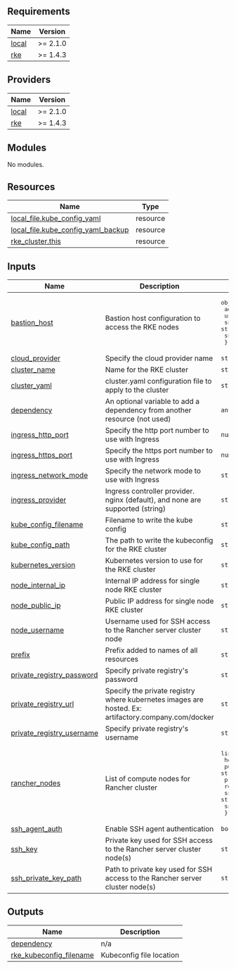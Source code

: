 ## Requirements

| Name | Version |
|------|---------|
| <a name="requirement_local"></a> [local](#requirement\_local) | >= 2.1.0 |
| <a name="requirement_rke"></a> [rke](#requirement\_rke) | >= 1.4.3 |

## Providers

| Name | Version |
|------|---------|
| <a name="provider_local"></a> [local](#provider\_local) | >= 2.1.0 |
| <a name="provider_rke"></a> [rke](#provider\_rke) | >= 1.4.3 |

## Modules

No modules.

## Resources

| Name | Type |
|------|------|
| [local_file.kube_config_yaml](https://registry.terraform.io/providers/hashicorp/local/latest/docs/resources/file) | resource |
| [local_file.kube_config_yaml_backup](https://registry.terraform.io/providers/hashicorp/local/latest/docs/resources/file) | resource |
| [rke_cluster.this](https://registry.terraform.io/providers/rancher/rke/latest/docs/resources/cluster) | resource |

## Inputs

| Name | Description | Type | Default | Required |
|------|-------------|------|---------|:--------:|
| <a name="input_bastion_host"></a> [bastion\_host](#input\_bastion\_host) | Bastion host configuration to access the RKE nodes | <pre>object({<br>    address      = string<br>    user         = string<br>    ssh_key      = string<br>    ssh_key_path = string<br>  })</pre> | `null` | no |
| <a name="input_cloud_provider"></a> [cloud\_provider](#input\_cloud\_provider) | Specify the cloud provider name | `string` | `null` | no |
| <a name="input_cluster_name"></a> [cluster\_name](#input\_cluster\_name) | Name for the RKE cluster | `string` | `"rke-demo"` | no |
| <a name="input_cluster_yaml"></a> [cluster\_yaml](#input\_cluster\_yaml) | cluster.yaml configuration file to apply to the cluster | `string` | `null` | no |
| <a name="input_dependency"></a> [dependency](#input\_dependency) | An optional variable to add a dependency from another resource (not used) | `any` | `null` | no |
| <a name="input_ingress_http_port"></a> [ingress\_http\_port](#input\_ingress\_http\_port) | Specify the http port number to use with Ingress | `number` | `80` | no |
| <a name="input_ingress_https_port"></a> [ingress\_https\_port](#input\_ingress\_https\_port) | Specify the https port number to use with Ingress | `number` | `443` | no |
| <a name="input_ingress_network_mode"></a> [ingress\_network\_mode](#input\_ingress\_network\_mode) | Specify the network mode to use with Ingress | `string` | `"hostPort"` | no |
| <a name="input_ingress_provider"></a> [ingress\_provider](#input\_ingress\_provider) | Ingress controller provider. nginx (default), and none are supported (string) | `string` | `"nginx"` | no |
| <a name="input_kube_config_filename"></a> [kube\_config\_filename](#input\_kube\_config\_filename) | Filename to write the kube config | `string` | `null` | no |
| <a name="input_kube_config_path"></a> [kube\_config\_path](#input\_kube\_config\_path) | The path to write the kubeconfig for the RKE cluster | `string` | `null` | no |
| <a name="input_kubernetes_version"></a> [kubernetes\_version](#input\_kubernetes\_version) | Kubernetes version to use for the RKE cluster | `string` | `null` | no |
| <a name="input_node_internal_ip"></a> [node\_internal\_ip](#input\_node\_internal\_ip) | Internal IP address for single node RKE cluster | `string` | `null` | no |
| <a name="input_node_public_ip"></a> [node\_public\_ip](#input\_node\_public\_ip) | Public IP address for single node RKE cluster | `string` | `null` | no |
| <a name="input_node_username"></a> [node\_username](#input\_node\_username) | Username used for SSH access to the Rancher server cluster node | `string` | `"ubuntu"` | no |
| <a name="input_prefix"></a> [prefix](#input\_prefix) | Prefix added to names of all resources | `string` | `null` | no |
| <a name="input_private_registry_password"></a> [private\_registry\_password](#input\_private\_registry\_password) | Specify private registry's password | `string` | `null` | no |
| <a name="input_private_registry_url"></a> [private\_registry\_url](#input\_private\_registry\_url) | Specify the private registry where kubernetes images are hosted. Ex: artifactory.company.com/docker | `string` | `null` | no |
| <a name="input_private_registry_username"></a> [private\_registry\_username](#input\_private\_registry\_username) | Specify private registry's username | `string` | `null` | no |
| <a name="input_rancher_nodes"></a> [rancher\_nodes](#input\_rancher\_nodes) | List of compute nodes for Rancher cluster | <pre>list(object({<br>    hostname_override = string<br>    public_ip         = string<br>    private_ip        = string<br>    roles             = list(string)<br>    ssh_key           = string<br>    ssh_key_path      = string<br>  }))</pre> | `null` | no |
| <a name="input_ssh_agent_auth"></a> [ssh\_agent\_auth](#input\_ssh\_agent\_auth) | Enable SSH agent authentication | `bool` | `false` | no |
| <a name="input_ssh_key"></a> [ssh\_key](#input\_ssh\_key) | Private key used for SSH access to the Rancher server cluster node(s) | `string` | `null` | no |
| <a name="input_ssh_private_key_path"></a> [ssh\_private\_key\_path](#input\_ssh\_private\_key\_path) | Path to private key used for SSH access to the Rancher server cluster node(s) | `string` | `null` | no |

## Outputs

| Name | Description |
|------|-------------|
| <a name="output_dependency"></a> [dependency](#output\_dependency) | n/a |
| <a name="output_rke_kubeconfig_filename"></a> [rke\_kubeconfig\_filename](#output\_rke\_kubeconfig\_filename) | Kubeconfig file location |
